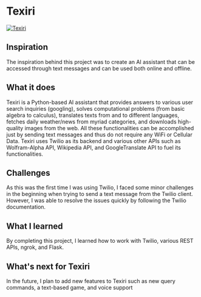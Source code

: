 # Texiri

[![Texiri](https://user-images.githubusercontent.com/67729867/149855385-7e9981fc-e923-4183-9938-918706f568c4.JPG)](https://youtu.be/_D6587-r6NA "Texiri Demo")

## Inspiration 
The inspiration behind this project was to create an AI assistant that can be accessed through text messages and can be used both online and offline.

## What it does 
Texiri is a Python-based AI assistant that provides answers to various user search inquiries (googling), solves computational problems (from basic algebra to calculus), translates texts from and to different languages, fetches daily weather/news from myriad categories, and downloads high-quality images from the web. All these functionalities can be accomplished just by sending text messages and thus do not require any WiFi or Cellular Data. Texiri uses Twilio as its backend and various other APIs such as Wolfram-Alpha API, Wikipedia API, and GoogleTranslate API to fuel its functionalities.

## Challenges
As this was the first time I was using Twilio, I faced some minor challenges in the beginning when trying to send a text message from the Twilio client. However, I was able to resolve the issues quickly by following the Twilio documentation.

## What I learned
By completing this project, I learned how to work with Twilio, various REST APIs, ngrok, and Flask.

## What's next for Texiri
In the future, I plan to add new features to Texiri such as new query commands, a text-based game, and voice support 
